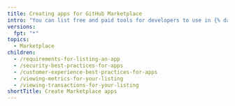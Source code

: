 ```yaml
---
title: Creating apps for GitHub Marketplace
intro: "You can list free and paid tools for developers to use in {% data variables.product.prodname_marketplace %}."
versions:
  fpt: "*"
topics:
  - Marketplace
children:
  - /requirements-for-listing-an-app
  - /security-best-practices-for-apps
  - /customer-experience-best-practices-for-apps
  - /viewing-metrics-for-your-listing
  - /viewing-transactions-for-your-listing
shortTitle: Create Marketplace apps
---
```

